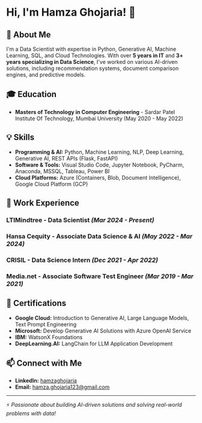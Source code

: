 # Hi, I'm Hamza Ghojaria! 👋

## 🚀 About Me
I'm a Data Scientist with expertise in Python, Generative AI, Machine Learning, SQL, and Cloud Technologies. With over **5 years in IT** and **3+ years specializing in Data Science**, I've worked on various AI-driven solutions, including recommendation systems, document comparison engines, and predictive models.

## 🎓 Education
- **Masters of Technology in Computer Engineering** - Sardar Patel Institute Of Technology, Mumbai University (May 2020 - May 2022)

## 💡 Skills
- **Programming & AI:** Python, Machine Learning, NLP, Deep Learning, Generative AI, REST APIs (Flask, FastAPI)
- **Software & Tools:** Visual Studio Code, Jupyter Notebook, PyCharm, Anaconda, MSSQL, Tableau, Power BI
- **Cloud Platforms:** Azure (Containers, Blob, Document Intelligence), Google Cloud Platform (GCP)

## 💼 Work Experience
### **LTIMindtree - Data Scientist** *(Mar 2024 - Present)*

### **Hansa Cequity - Associate Data Science & AI** *(May 2022 - Mar 2024)*

### **CRISIL - Data Science Intern** *(Dec 2021 - Apr 2022)*

### **Media.net - Associate Software Test Engineer** *(Mar 2019 - Mar 2021)*

## 📜 Certifications
- **Google Cloud:** Introduction to Generative AI, Large Language Models, Text Prompt Engineering
- **Microsoft:** Develop Generative AI Solutions with Azure OpenAI Service
- **IBM:** WatsonX Foundations
- **DeepLearning.AI:** LangChain for LLM Application Development

## 📫 Connect with Me
- **LinkedIn:** [hamzaghojaria](https://linkedin.com/in/hamzaghojaria)
- **Email:** hamza.ghojaria123@gmail.com

---
⚡ *Passionate about building AI-driven solutions and solving real-world problems with data!*

